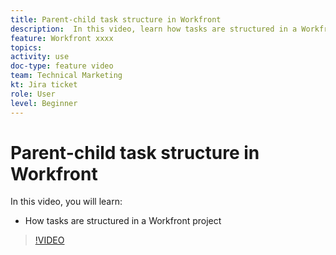 ```yaml
---
title: Parent-child task structure in Workfront
description:  In this video, learn how tasks are structured in a Workfront project
feature: Workfront xxxx
topics: 
activity: use
doc-type: feature video
team: Technical Marketing
kt: Jira ticket
role: User
level: Beginner
---
```

# Parent-child task structure in Workfront

In this video, you will learn:

* How tasks are structured in a Workfront project

>[!VIDEO](https://video.tv.adobe.com/v/335087/?quality=12)